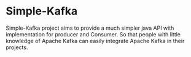 # Simple-Kafka
Simple-Kafka project aims to provide a much simpler java API with implementation for producer and Consumer. So that people with little knowledge of Apache Kafka can easily integrate Apache Kafka in their projects.
